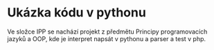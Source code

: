 # Ukázka kódu v pythonu

Ve složce IPP se nachází projekt z předmětu Principy programovacích jazyků a OOP, kde je interpret napsát v pythonu
a parser a test v php.